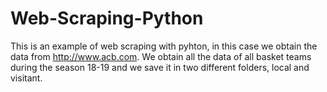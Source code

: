 # Web-Scraping-Python
This is an example of web scraping with pyhton, in this case we obtain the data from http://www.acb.com. We obtain all the data of all basket teams during the season 18-19 and we save it in two different folders, local and visitant.
